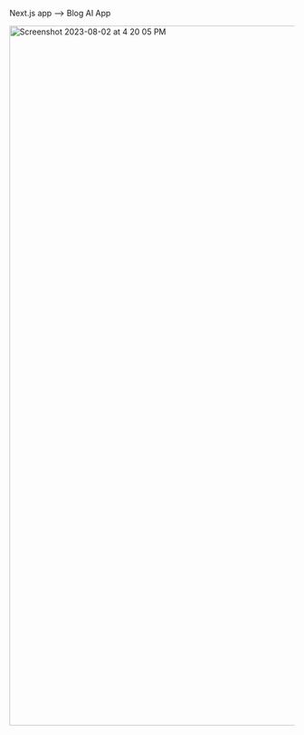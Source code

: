 Next.js app --> Blog AI App

<img width="1237" alt="Screenshot 2023-08-02 at 4 20 05 PM" src="https://github.com/arpitz/project_next_ai_blog/assets/15854072/13ec8aa4-2277-4280-ad0a-a18f71923dfd">

